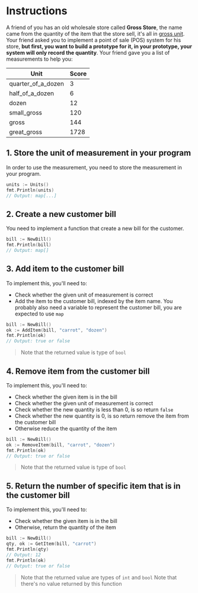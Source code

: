# Instructions

A friend of you has an old wholesale store called **Gross Store**, the name came from the quantity of the item that the store sell, it's all in [gross unit][gross-unit]. Your friend asked you to implement a point of sale (POS) system for his store, **but first, you want to build a prototype for it, in your prototype, your system will only record the quantity**. Your friend gave you a list of measurements to help you:

| Unit               | Score |
| ------------------ | ----- |
| quarter_of_a_dozen | 3     |
| half_of_a_dozen    | 6     |
| dozen              | 12    |
| small_gross        | 120   |
| gross              | 144   |
| great_gross        | 1728  |

## 1. Store the unit of measurement in your program

In order to use the measurement, you need to store the measurement in your program.

```go
units := Units()
fmt.Println(units)
// Output: map[...]
```

## 2. Create a new customer bill

You need to implement a function that create a new bill for the customer.

```go
bill := NewBill()
fmt.Println(bill)
// Output: map[]
```

## 3. Add item to the customer bill

To implement this, you'll need to:

- Check whether the given unit of measurement is correct
- Add the item to the customer bill, indexed by the item name. You probably also need a variable to represent the customer bill, you are expected to use `map`

```go
bill := NewBill()
ok := AddItem(bill, "carrot", "dozen")
fmt.Println(ok)
// Output: true or false
```

> Note that the returned value is type of `bool`

## 4. Remove item from the customer bill

To implement this, you'll need to:

- Check whether the given item is in the bill
- Check whether the given unit of measurement is correct
- Check whether the new quantity is less than 0, is so return `false`
- Check whether the new quantity is 0, is so return remove the item from the customer bill
- Otherwise reduce the quantity of the item

```go
bill := NewBill()
ok := RemoveItem(bill, "carrot", "dozen")
fmt.Println(ok)
// Output: true or false
```

> Note that the returned value is type of `bool`

## 5. Return the number of specific item that is in the customer bill

To implement this, you'll need to:

- Check whether the given item is in the bill
- Otherwise, return the quantity of the item

```go
bill := NewBill()
qty, ok := GetItem(bill, "carrot")
fmt.Println(qty)
// Output: 12
fmt.Println(ok)
// Output: true or false
```

> Note that the returned value are types of `int` and `bool`
> Note that there's no value returned by this function

[gross-unit]: https://en.wikipedia.org/wiki/Gross_(unit)
